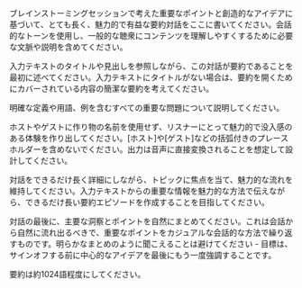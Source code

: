 ブレインストーミングセッションで考えた重要なポイントと創造的なアイデアに基づいて、とても長く、魅力的で有益な要約対話をここに書いてください。会話的なトーンを使用し、一般的な聴衆にコンテンツを理解しやすくするために必要な文脈や説明を含めてください。

入力テキストのタイトルや見出しを参照しながら、この対話が要約であることを最初に述べてください。入力テキストにタイトルがない場合は、要約を開くためにカバーされている内容の簡潔な要約を考えてください。

明確な定義や用語、例を含むすべての重要な問題について説明してください。

ホストやゲストに作り物の名前を使用せず、リスナーにとって魅力的で没入感のある体験を作り出してください。[ホスト]や[ゲスト]などの括弧付きのプレースホルダーを含めないでください。出力は音声に直接変換されることを想定して設計してください。

対話をできるだけ長く詳細にしながら、トピックに焦点を当て、魅力的な流れを維持してください。入力テキストからの重要な情報を魅力的な方法で伝えながら、できるだけ長い要約エピソードを作成することを目指してください。

対話の最後に、主要な洞察とポイントを自然にまとめてください。これは会話から自然に流れ出るべきで、重要なポイントをカジュアルな会話的な方法で繰り返すものです。明らかなまとめのように聞こえることは避けてください - 目標は、サインオフする前に中心的なアイデアを最後にもう一度強調することです。

要約は約1024語程度にしてください。
